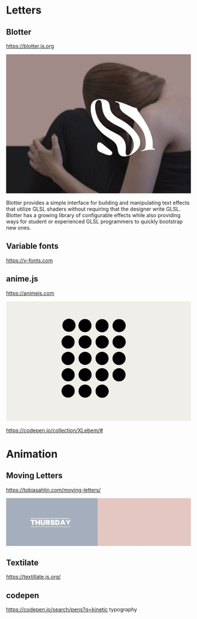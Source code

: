 # Letters
## Blotter

https://blotter.js.org

<img src="https://raw.githubusercontent.com/JulienDrochon/libraries-text-effects/master/blotter.jpg" />

Blotter provides a simple interface for building and manipulating text effects that utilize GLSL shaders without requiring that the designer write GLSL. Blotter has a growing library of configurable effects while also providing ways for student or experienced GLSL programmers to quickly bootstrap new ones.

## Variable fonts
https://v-fonts.com

## anime.js

https://animejs.com

<img src="https://raw.githubusercontent.com/JulienDrochon/libraries-text-effects/master/anime.gif" />

https://codepen.io/collection/XLebem/#

# Animation
## Moving Letters

https://tobiasahlin.com/moving-letters/

<img src="https://raw.githubusercontent.com/JulienDrochon/libraries-text-effects/master/moving-letters.gif" />

## Textilate

https://textillate.js.org/

## codepen

https://codepen.io/search/pens?q=kinetic typography


